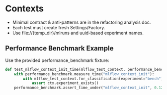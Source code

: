 # Contexts

- Minimal contract & anti-patterns are in the refactoring analysis doc.
- Each test must create fresh Settings/Factory.
- Use file://{temp_dir}/mlruns and uuid-based experiment names.



## Performance Benchmark Example

Use the provided performance_benchmark fixture:

```python
def test_mlflow_context_init_time(mlflow_test_context, performance_benchmark):
    with performance_benchmark.measure_time("mlflow_context_init"):
        with mlflow_test_context.for_classification(experiment="bench") as ctx:
            assert ctx.experiment_exists()
    performance_benchmark.assert_time_under("mlflow_context_init", 0.12)
```
